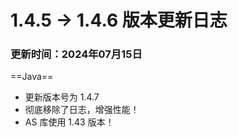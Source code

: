 # 1.4.5 -> 1.4.6 版本更新日志

### 更新时间：2024年07月15日

==Java==

- 更新版本号为 1.4.7
- 彻底移除了日志，增强性能！
- AS 库使用 1.43 版本！